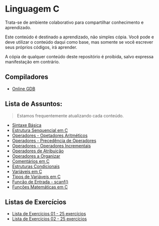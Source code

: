 # Linguagem C

Trata-se de ambiente colaborativo para compartilhar conhecimento e aprendizado.  

Este conteúdo é destinado a aprendizado, não simples cópia.  Você pode e deve utilizar o conteúdo daqui como base, mas somente se você escrever seus próprios códigos, irá aprender.  

A cópia de qualquer conteúdo deste repositório é proibida, salvo expressa manifestação em contrário.



## Compiladores
- [Online GDB](https://www.onlinegdb.com/online_c_compiler)

## Lista de Assuntos: 
> Estamos frequentemente atualizando cada conteúdo.

- [Sintaxe Básica](https://github.com/andrenevares/publico/blob/master/linguagemC/porAssunto/estruturaBasica.md)
- [Estrutura Senquencial em C](https://github.com/andrenevares/publico/blob/master/linguagemC/porAssunto/estruturaSequencialEmC.md)
- [Operadores - Opetadores Aritméticos](https://github.com/andrenevares/publico/blob/master/linguagemC/porAssunto/operadoresArimeticos.md)
- [Operadores - Precedência de Operadores](https://github.com/andrenevares/publico/blob/master/linguagemC/porAssunto/operadoresPrecedencia.md)
- [Operadores - Operadores Incrementais](https://github.com/andrenevares/publico/blob/master/linguagemC/porAssunto/operadoresIncrementais.md)
- [Operadores de Atribuição](https://github.com/andrenevares/publico/blob/master/linguagemC/porAssunto/operadoresDeAtribuicao.md)
- [Operadores a Organizar](https://github.com/andrenevares/publico/blob/master/linguagemC/porAssunto/operadoresFuncao.md)
- [Comentários em C](https://github.com/andrenevares/publico/blob/master/linguagemC/porAssunto/comentariosEmC.md)
- [Estruturas Condicionais](https://github.com/andrenevares/publico/blob/master/linguagemC/porAssunto/estruturasCondicionais.md)
- [Variáveis em C](https://github.com/andrenevares/publico/blob/master/linguagemC/porAssunto/variaveis.md)
- [Tipos de Variáveis em C](https://github.com/andrenevares/publico/blob/master/linguagemC/porAssunto/variaveisEmC.md)
- [Função de Entrada - scanf()](https://github.com/andrenevares/publico/blob/master/linguagemC/porAssunto/scanf.md)
- [Funções Matemáticas em C](https://github.com/andrenevares/publico/blob/master/linguagemC/porAssunto/funcoes.md)

## Listas de Exercícios 

- [Lista de Exercícios 01 - 25 exercícios](https://github.com/andrenevares/publico/blob/master/linguagemC/listasDeExercicios/lista01.md)
- [Lista de Exercícios 02 - 25 exercícios](https://github.com/andrenevares/publico/blob/master/linguagemC/listasDeExercicios/lista02.md)

